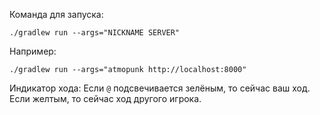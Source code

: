 Команда для запуска:

`./gradlew run --args="NICKNAME SERVER"`

Например:

`./gradlew run --args="atmopunk http://localhost:8000"`

Индикатор хода: Если `@` подсвечивается зелёным, то сейчас ваш ход.
Если желтым, то сейчас ход другого игрока.
